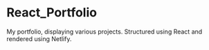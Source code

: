 # React_Portfolio
My portfolio, displaying various projects. Structured using React and rendered using Netlify. 
